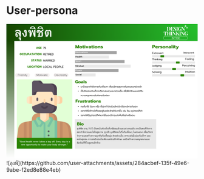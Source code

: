 # **User-persona**
<img src="../IMG/Age.png">
![ลุงพี](https://github.com/user-attachments/assets/284acbef-135f-49e6-9abe-f2ed8e88e4eb)
